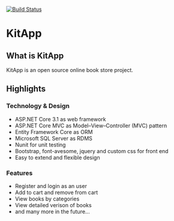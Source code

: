 [![Build Status](https://dev.azure.com/cnbuysal/KitApp/_apis/build/status/KitApp-ASP.NET%20Core-CI?branchName=master)](https://dev.azure.com/cnbuysal/KitApp/_build/latest?definitionId=3&branchName=master)

# KitApp

## What is KitApp
KitApp is an open source online book store project.

## Highlights

### Technology & Design

* ASP.NET Core 3.1 as web framework
* ASP.NET Core MVC as Model–View–Controller (MVC) pattern
* Entity Framework Core  as ORM
* Microsoft SQL Server as RDMS
* Nunit for unit testing
* Bootstrap, font-avesome, jquery and custom css for front end
* Easy to extend and flexible design

### Features

* Register and login as an user
* Add to cart and remove from cart
* View books by categories
* View detailed verison of books
* and many more in the future...
